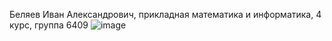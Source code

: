 Беляев Иван Александрович, прикладная математика и информатика, 4 курс, группа 6409
![image](https://github.com/Bivrey/WebTink/assets/99673633/b4f2db89-bdb2-4820-bd12-16116b3e3fa2)
